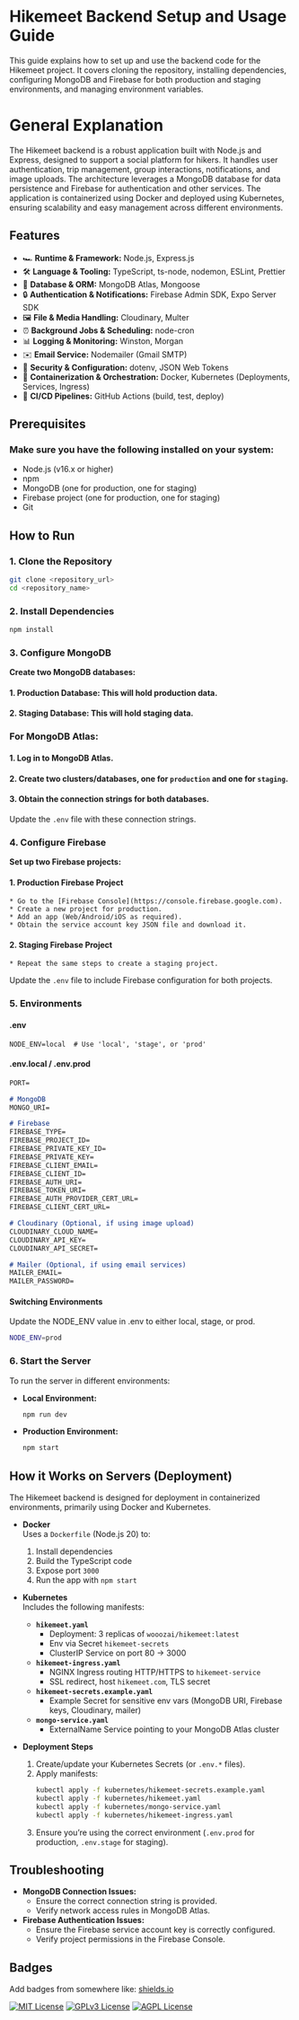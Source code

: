 
# Hikemeet Backend Setup and Usage Guide

This guide explains how to set up and use the backend code for the Hikemeet project. It covers cloning the repository, installing dependencies, configuring MongoDB and Firebase for both production and staging environments, and managing environment variables.

# General Explanation

The Hikemeet backend is a robust application built with Node.js and Express, designed to support a social platform for hikers. It handles user authentication, trip management, group interactions, notifications, and image uploads. The architecture leverages a MongoDB database for data persistence and Firebase for authentication and other services. The application is containerized using Docker and deployed using Kubernetes, ensuring scalability and easy management across different environments.
## Features

- 🏎️ **Runtime & Framework:** Node.js, Express.js  
- 🛠️ **Language & Tooling:** TypeScript, ts-node, nodemon, ESLint, Prettier  
- 💾 **Database & ORM:** MongoDB Atlas, Mongoose  
- 🔒 **Authentication & Notifications:** Firebase Admin SDK, Expo Server SDK  
- 🖼️ **File & Media Handling:** Cloudinary, Multer  
- ⏰ **Background Jobs & Scheduling:** node-cron  
- 📊 **Logging & Monitoring:** Winston, Morgan  
- ✉️ **Email Service:** Nodemailer (Gmail SMTP)  
- 🔑 **Security & Configuration:** dotenv, JSON Web Tokens  
- 🐳 **Containerization & Orchestration:** Docker, Kubernetes (Deployments, Services, Ingress)  
- 🚀 **CI/CD Pipelines:** GitHub Actions (build, test, deploy)  

## Prerequisites

### Make sure you have the following installed on your system:

- Node.js (v16.x or higher)
- npm
- MongoDB (one for production, one for staging)
- Firebase project (one for production, one for staging)
- Git
## How to Run

### 1. Clone the Repository

```bash
git clone <repository_url>
cd <repository_name>
```
### 2.  Install Dependencies

```bash
npm install
```



### 3. Configure MongoDB

**Create two MongoDB databases:**

#### 1.  **Production Database**: This will hold production data.
#### 2.  **Staging Database**: This will hold staging data.

### For MongoDB Atlas:

#### 1.  Log in to MongoDB Atlas.
#### 2.  Create two clusters/databases, one for `production` and one for `staging`.
#### 3.  Obtain the connection strings for both databases.

Update the `.env` file with these connection strings.

### 4. Configure Firebase

**Set up two Firebase projects:**

#### 1.  **Production Firebase Project**
    * Go to the [Firebase Console](https://console.firebase.google.com).
    * Create a new project for production.
    * Add an app (Web/Android/iOS as required).
    * Obtain the service account key JSON file and download it.
#### 2.  **Staging Firebase Project**
    * Repeat the same steps to create a staging project.

Update the `.env` file to include Firebase configuration for both projects.

### 5. Environments
#### .env
```env
NODE_ENV=local  # Use 'local', 'stage', or 'prod'
```

#### .env.local / .env.prod 


```markdown
PORT=

# MongoDB
MONGO_URI=

# Firebase
FIREBASE_TYPE=
FIREBASE_PROJECT_ID=
FIREBASE_PRIVATE_KEY_ID=
FIREBASE_PRIVATE_KEY=
FIREBASE_CLIENT_EMAIL=
FIREBASE_CLIENT_ID=
FIREBASE_AUTH_URI=
FIREBASE_TOKEN_URI=
FIREBASE_AUTH_PROVIDER_CERT_URL=
FIREBASE_CLIENT_CERT_URL=

# Cloudinary (Optional, if using image upload)
CLOUDINARY_CLOUD_NAME=
CLOUDINARY_API_KEY=
CLOUDINARY_API_SECRET=

# Mailer (Optional, if using email services)
MAILER_EMAIL=
MAILER_PASSWORD=
```

#### Switching Environments
Update the NODE_ENV value in .env to either local, stage, or prod.
```bash
NODE_ENV=prod
```

### 6. Start the Server

To run the server in different environments:

- **Local Environment:**
  ```bash
  npm run dev
  ```
- **Production  Environment:**
  ```bash
  npm start
  ```
## How it Works on Servers (Deployment)

The Hikemeet backend is designed for deployment in containerized environments, primarily using Docker and Kubernetes.

- **Docker**  
  Uses a `Dockerfile` (Node.js 20) to:
  1. Install dependencies  
  2. Build the TypeScript code  
  3. Expose port `3000`  
  4. Run the app with `npm start`

- **Kubernetes**  
  Includes the following manifests:
  - **`hikemeet.yaml`**  
    - Deployment: 3 replicas of `wooozai/hikemeet:latest`  
    - Env via Secret `hikemeet-secrets`  
    - ClusterIP Service on port 80 → 3000  
  - **`hikemeet-ingress.yaml`**  
    - NGINX Ingress routing HTTP/HTTPS to `hikemeet-service`  
    - SSL redirect, host `hikemeet.com`, TLS secret  
  - **`hikemeet-secrets.example.yaml`**  
    - Example Secret for sensitive env vars (MongoDB URI, Firebase keys, Cloudinary, mailer)  
  - **`mongo-service.yaml`**  
    - ExternalName Service pointing to your MongoDB Atlas cluster

- **Deployment Steps**  
  1. Create/update your Kubernetes Secrets (or `.env.*` files).  
  2. Apply manifests:
     ```bash
     kubectl apply -f kubernetes/hikemeet-secrets.example.yaml
     kubectl apply -f kubernetes/hikemeet.yaml
     kubectl apply -f kubernetes/mongo-service.yaml
     kubectl apply -f kubernetes/hikemeet-ingress.yaml
     
     ```
  3. Ensure you’re using the correct environment (`.env.prod` for production, `.env.stage` for staging).
## Troubleshooting

* **MongoDB Connection Issues:**
    * Ensure the correct connection string is provided.
    * Verify network access rules in MongoDB Atlas.
* **Firebase Authentication Issues:**
    * Ensure the Firebase service account key is correctly configured.
    * Verify project permissions in the Firebase Console.
## Badges

Add badges from somewhere like: [shields.io](https://shields.io/)

[![MIT License](https://img.shields.io/badge/License-MIT-green.svg)](https://choosealicense.com/licenses/mit/)
[![GPLv3 License](https://img.shields.io/badge/License-GPL%20v3-yellow.svg)](https://opensource.org/licenses/)
[![AGPL License](https://img.shields.io/badge/license-AGPL-blue.svg)](http://www.gnu.org/licenses/agpl-3.0)

